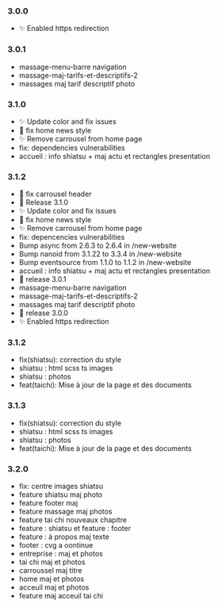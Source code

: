
### 3.0.0
- :sparkles: Enabled https redirection

### 3.0.1
- massage-menu-barre navigation
- massage-maj-tarifs-et-descriptifs-2
- massages maj tarif descriptif photo

### 3.1.0

- :sparkles: Update color and fix issues
- :bug: fix home news style
- :sparkles: Remove carrousel from home page
- fix: dependencies vulnerabilities
- accueil : info shiatsu + maj actu et rectangles presentation 

### 3.1.2

- :bug: fix carrousel header
- :bookmark: Release 3.1.0
- :sparkles: Update color and fix issues
- :bug: fix home news style
- :sparkles: Remove carrousel from home page
- fix: depencencies vulnerabilities
- Bump async from 2.6.3 to 2.6.4 in /new-website
- Bump nanoid from 3.1.22 to 3.3.4 in /new-website
- Bump eventsource from 1.1.0 to 1.1.2 in /new-website
- accueil : info shiatsu + maj actu et rectangles presentation
- :bookmark: release 3.0.1
- massage-menu-barre navigation
- massage-maj-tarifs-et-descriptifs-2
- massages maj tarif descriptif photo
- :bookmark: release 3.0.0
- :sparkles: Enabled https redirection

### 3.1.2

- fix(shiatsu): correction du style
- shiatsu : html scss ts images
- shiatsu : photos
- feat(taichi): Mise à jour de la page et des documents

### 3.1.3

- fix(shiatsu): correction du style
- shiatsu : html scss ts images
- shiatsu : photos
- feat(taichi): Mise à jour de la page et des documents

### 3.2.0

- fix: centre images shiatsu
- feature shiatsu maj photo
- feature footer maj
- feature massage maj photos
- feature tai chi nouveaux chapitre
- feature : shiatsu et feature : footer
- feature : à propos maj texte
- footer : cvg a oontinue
- entreprise : maj et photos
- tai chi maj et photos
- carroussel maj titre
- home maj et photos
- acceuil maj et photos
- feature maj acceuil tai chi
